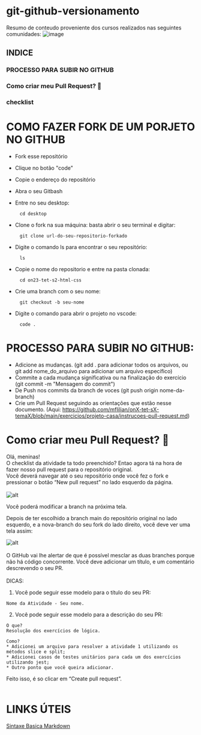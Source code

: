 # git-github-versionamento
Resumo de conteudo proveniente dos cursos realizados nas seguintes comunidades:
![image](https://github.com/FlavianaFXT/git-github-versionamento/assets/113718720/a03f44e1-94a3-4472-aeb4-1808056ab088)


## INDICE 
### PROCESSO PARA SUBIR NO GITHUB
### Como criar meu Pull Request? 🤔
### checklist

# COMO FAZER FORK DE UM PORJETO NO GITHUB

* Fork esse repositório 
* Clique no botão "code"
* Copie o endereço do repositório
* Abra o seu Gitbash

* Entre no seu desktop:
```
     cd desktop
```
* Clone o fork na sua máquina: basta abrir o seu terminal e digitar:
  
```
     git clone url-do-seu-repositorio-forkado
```
* Digite o comando  ls para encontrar o seu repositório:
  
```
     ls
```
* Copie o nome do repositorio e entre na pasta clonada:
  
```
     cd on23-tet-s2-html-css
```
* Crie uma branch com o seu nome:
  
```
     git checkout -b seu-nome
```
* Digite o comando para abrir o projeto no vscode:
  
```
     code .
```



#  PROCESSO PARA SUBIR NO GITHUB:

* Adicione as mudanças. (git add . para adicionar todos os arquivos, ou git add nome_do_arquivo para adicionar um arquivo específico)
* Commite a cada mudança significativa ou na finalização do exercício (git commit -m "Mensagem do commit")
* De Push nos commits da branch de voces (git push origin nome-da-branch)
* Crie um Pull Request seguindo as orientações que estão nesse documento. (Aqui: https://github.com/mflilian/onX-tet-sX-temaX/blob/main/exercicios/projeto-casa/instrucoes-pull-request.md)


# Como criar meu Pull Request? 🤔

Olá, meninas! <br>
O checklist da atividade ta todo preenchido? Entao agora tá na hora de fazer nosso pull request para o repositório original. <br>
Você deverá navegar até o seu repositório onde você fez o fork e pressionar o botão “New pull request” no lado esquerdo da página. <br> <br>
![alt](https://assets.digitalocean.com/articles/eng_python/PullRequest/PRButton.png)

Você poderá modificar a branch na próxima tela. 

Depois de ter escolhido a branch main do repositório original no lado esquerdo, e a nova-branch do seu fork do lado direito, você deve ver uma tela assim:

![alt](https://assets.digitalocean.com/articles/eng_python/PullRequest/PullRequest.png)
<br> <br>
O GitHub vai lhe alertar de que é possível mesclar as duas branches porque não há código concorrente. Você deve adicionar um título, e um comentário descrevendo o seu PR. <br> <br>
DICAS: <br>
1. Você pode seguir esse modelo para o título do seu PR: 
``` 
Nome da Atividade - Seu nome. 
```
2. Você pode seguir esse modelo para a descrição do seu PR: 
``` 
O que?
Resolução dos exercícios de lógica.

Como?
* Adicionei um arquivo para resolver a atividade 1 utilizando os métodos slice e split;
* Adicionei casos de testes unitários para cada um dos exercícios utilizando jest;
* Outro ponto que você queira adicionar.
```
Feito isso, é so clicar em “Create pull request”. <br> <br>


# LINKS ÚTEIS


[Sintaxe Basica Markdown](https://www.markdownguide.org/basic-syntax/)



